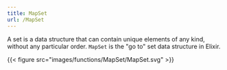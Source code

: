 ```yaml
---
title: MapSet
url: /MapSet
---
```


A set is a data structure that can contain unique elements of any kind, without any particular order.
`MapSet` is the "go to" set data structure in Elixir.

{{< figure src="images/functions/MapSet/MapSet.svg" >}}

